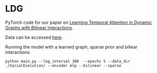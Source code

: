 # LDG

PyTorch code for our paper on [Learning Temporal Attention in Dynamic Graphs with Bilinear Interactions](https://arxiv.org/abs/1909.10367).

Data can be accessed [here](http://realitycommons.media.mit.edu/socialevolution1.html).

Running the model with a learned graph, sparse prior and biliear interactions:

`python main.py --log_interval 300  --epochs 5 --data_dir ./SocialEvolution/ --encoder mlp --bilinear --sparse`
